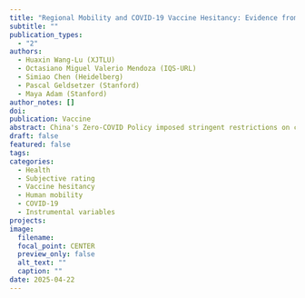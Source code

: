 ```yaml
---
title: "Regional Mobility and COVID-19 Vaccine Hesitancy: Evidence from China"
subtitle: ""
publication_types:
  - "2"
authors:
  - Huaxin Wang-Lu (XJTLU)
  - Octasiano Miguel Valerio Mendoza (IQS-URL)
  - Simiao Chen (Heidelberg)
  - Pascal Geldsetzer (Stanford)
  - Maya Adam (Stanford)
author_notes: []
doi:
publication: Vaccine
abstract: China's Zero-COVID Policy imposed stringent restrictions on citizens' mobility to curb the spread of COVID-19. While effective in reducing viral transmission, these measures may have inadvertently delayed or deterred vaccine uptake by fostering a heightened sense of security. This study examines the relationships between intra- and inter-regional travel mobility and individual hesitancy toward COVID-19 vaccines (HCV), leveraging the Baidu Mobility Index and data from a cross-sectional survey of 12,000 participants. Our descriptive analysis reveals that a) individual attitudes toward COVID-19 vaccines are more polarized across regions with different mobility levels than toward vaccines in general and b) regions with higher population mobility exhibit lower levels of hesitancy toward COVID-19 vaccines. Our OLS and IV results further demonstrate that a one-standard-deviation increase in inter-provincial travel rates is associated with a decrease of 0.0112–0.0195 standard deviations in HCV, whereas intra-provincial mobility is not correlated. Overall, this paper suggests prioritizing the roll-out of COVID-19 vaccines or similar initiatives in areas with higher mobility levels, where residents perceive greater risks and exhibit a higher likelihood of seeking vaccination.
draft: false
featured: false
tags:
categories:
  - Health
  - Subjective rating
  - Vaccine hesitancy
  - Human mobility
  - COVID-19
  - Instrumental variables
projects:
image:
  filename:
  focal_point: CENTER
  preview_only: false
  alt_text: ""
  caption: ""
date: 2025-04-22
---
```

